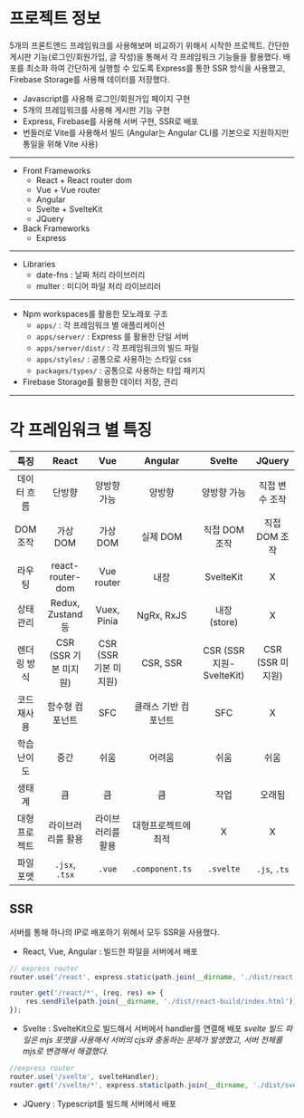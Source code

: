 # 프로젝트 정보

5개의 프론트앤드 프레임워크를 사용해보며 비교하기 위해서 시작한 프로젝트.
간단한 게시판 기능(로그인/회원가입, 글 작성)을 통해서 각 프레임워크 기능들을 활용했다.
배포를 최소화 하여 간단하게 실행할 수 있도록 Express를 통한 SSR 방식을 사용했고, Firebase Storage를 사용해 데이터를 저장했다.

- Javascript를 사용해 로그인/회원가입 페이지 구현
- 5개의 프레임워크를 사용해 게시판 기능 구현
- Express, Firebase를 사용해 서버 구현, SSR로 배포
- 번들러로 Vite를 사용해서 빌드 (Angular는 Angular CLI를 기본으로 지원하지만 통일을 위해 Vite 사용)

---

- Front Frameworks
  - React + React router dom
  - Vue + Vue router
  - Angular
  - Svelte + SvelteKit
  - JQuery
- Back Frameworks
  - Express

---

- Libraries
  - date-fns : 날짜 처리 라이브러리
  - multer : 미디어 파일 처리 라이브리러

---

- Npm workspaces를 활용한 모노레포 구조
  - `apps/` : 각 프레임워크 별 애플리케이션
  - `apps/server/` : Express 를 활용한 단일 서버
  - `apps/server/dist/` : 각 프레임워크의 빌드 파일
  - `apps/styles/` : 공통으로 사용하는 스타일 css
  - `packages/types/` : 공통으로 사용하는 타입 패키지
- Firebase Storage를 활용한 데이터 저장, 관리

---

# 각 프레임워크 별 특징

|     특징      |         React         |          Vue          |       Angular        |          Svelte          |      JQuery      |
| :-----------: | :-------------------: | :-------------------: | :------------------: | :----------------------: | :--------------: |
|  데이터 흐름  |        단방향         |      양방향 가능      |        양방향        |       양방향 가능        |  직접 변수 조작  |
|   DOM 조작    |       가상 DOM        |       가상 DOM        |       실제 DOM       |      직접 DOM 조작       |  직접 DOM 조작   |
|    라우팅     |   react-router-dom    |      Vue router       |         내장         |        SvelteKit         |        X         |
|   상태 관리   |   Redux, Zustand 등   |      Vuex, Pinia      |      NgRx, RxJS      |       내장 (store)       |        X         |
|  렌더링 방식  | CSR (SSR 기본 미지원) | CSR (SSR 기본 미지원) |       CSR, SSR       | CSR (SSR 지원-SvelteKit) | CSR (SSR 미지원) |
|  코드 재사용  |    함수형 컴포넌트    |          SFC          | 클래스 기반 컴포넌트 |           SFC            |        X         |
|  학습 난이도  |         중간          |         쉬움          |        어려움        |           쉬움           |       쉬움       |
|    생태계     |          큼           |          큼           |          큼          |           작업           |      오래됨      |
| 대형 프로젝트 |   라이브러리를 활용   |   라이브러리를 활용   | 대형프로젝트에 최적  |            X             |        X         |
|   파일 포맷   |    `.jsx`, `.tsx`     |        `.vue`         |   `.component.ts`    |        `.svelte`         |   `.js`, `.ts`   |

## SSR

서버를 통해 하나의 IP로 배포하기 위해서 모두 SSR을 사용했다.

- React, Vue, Angular : 빌드한 파일을 서버에서 배포

```js
// express router
router.use('/react', express.static(path.join(__dirname, './dist/react-build')));

router.get('/react/*', (req, res) => {
	res.sendFile(path.join(__dirname, './dist/react-build/index.html'));
});
```

- Svelte : SvelteKit으로 빌드해서 서버에서 handler를 연결해 배포
  _svelte 빌드 파일은 mjs 포맷을 사용해서 서버의 cjs와 충동하는 문제가 발생했고, 서버 전체를 mjs로 변경해서 해결했다._

```js
//express router
router.use('/svelte', svelteHandler);
router.get('/svelte/*', express.static(path.join(__dirname, './dist/svelte-build')));
```

- JQuery : Typescript를 빌드해 서버에서 배포
